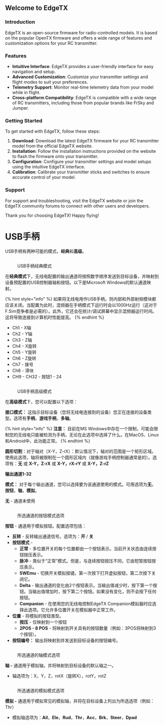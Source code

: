 ## Welcome to EdgeTX

### Introduction

EdgeTX is an open-source firmware for radio-controlled models. It is based on the popular OpenTX firmware and offers a wide range of features and customization options for your RC transmitter.

### Features

- **Intuitive Interface**: EdgeTX provides a user-friendly interface for easy navigation and setup.
- **Advanced Customization**: Customize your transmitter settings and flight modes to suit your preferences.
- **Telemetry Support**: Monitor real-time telemetry data from your model while in flight.
- **Cross-platform Compatibility**: EdgeTX is compatible with a wide range of RC transmitters, including those from popular brands like FrSky and Jumper.

### Getting Started

To get started with EdgeTX, follow these steps:

1. **Download**: Download the latest EdgeTX firmware for your RC transmitter model from the official EdgeTX website.
2. **Installation**: Follow the installation instructions provided on the website to flash the firmware onto your transmitter.
3. **Configuration**: Configure your transmitter settings and model setups using the intuitive EdgeTX interface.
4. **Calibration**: Calibrate your transmitter sticks and switches to ensure accurate control of your model.

### Support

For support and troubleshooting, visit the EdgeTX website or join the EdgeTX community forums to connect with other users and developers.

Thank you for choosing EdgeTX! Happy flying!

# USB手柄

USB手柄有两种可能的模式，**经典**和**高级**。

<figure><img src="/.gitbook/assets/usbjoystick1.png" alt=""><figcaption><p>USB手柄经典模式</p></figcaption></figure>

在**经典模式**下，无线电配置的输出通道将按照数字顺序发送到目标设备，并映射到设备预配置的USB控制器轴和按钮。以下是Microsoft Windows的默认通道映射。

{% hint style="info" %}
如果将无线电用作USB手柄，则内部和外部射频模块都应该关闭。当配置为此时，混频器在手柄模式下运行时会以1000Hz运行（这对于F.Sim竞争者是必需的）。此外，它还会在统计/调试屏幕中显示混频器运行时间。这将导致连接到计算机时性能提高。
{% endhint %}

* Ch1 - X轴
* Ch2 - Y轴
* Ch3 - Z轴
* Ch4 - X旋转
* Ch5 - Y旋转
* Ch6 - Z旋转
* Ch7 - 拨号
* Ch8 - 滑块
* CH9 - CH32 - 按钮1 - 24

<figure><img src="/.gitbook/assets/usbjoystick.png" alt=""><figcaption><p>USB手柄高级模式</p></figcaption></figure>

在**高级模式**下，您可以配置以下选项：

**接口模式：** 这指示目标设备（您将无线电连接到的设备）您正在连接的设备类型。选项有**手柄**，**游戏手柄**，**多轴**。

{% hint style="info" %}
**注意：** 目前在MS Windows中存在一个限制，可能会限制您的无线电只能被检测为手柄，无论在此选项中选择了什么。在MacOS、Linux和Android中，此功能正常。
{% endhint %}

**圆形切割**：对于轴对（X-Y，Z-rX）：默认情况下，轴对的范围是一个矩形区域。使用此选项，轴将被限制在一个圆形区域内（就像游戏手柄控制器通常是的）。选项有：**无** 或 **X-Y，Z-rX** 或 **X-Y，rX-rY** 或 **X-Y，Z-rZ**

**输出通道1-32**

**模式：** 对于每个输出通道，您可以选择要为该通道使用的模式。可用选项为**无**，**按钮**，**轴**，**模拟**。

**无** - 通道未使用

<figure><img src="/.gitbook/assets/usbjoystick2.png" alt=""><figcaption><p>所选通道的按钮模式选项</p></figcaption></figure>

**按钮** - 通道用于模拟按钮。配置选项包括：

* **反转** - 反转输出通道信号。选项为：**开** / **关**
* **按钮模式** -
  * **正常** - 多位置开关的每个位置都由一个按钮表示。当前开关状态由连续按钮按压表示。
  * **脉冲** - 类似于“正常”模式。但是，与连续按钮按压不同，它由短暂按钮按压表示。
  * **SWEmu** - 切换开关模拟按键。第一次按下打开虚拟按钮，第二次按下关闭它。
  * **Delta** - 输出通道的变化由2个按钮表示。当输出值减少时，按下第一个按钮。当输出值增加时，按下第二个按钮。如果没有变化，则不会按下任何按钮。
  * **Companion** - 在使用您的无线电控制EdgeTX Companion模拟器时应选择此选项。它允许多位置开关在模拟器中正常工作。
* **位置** - 将模拟的按钮类型。
  * **按压** - 仅映射到一个按钮
  * **2POS - 8 POS** - 将映射到开关具有的按钮数量（例如：3POS将映射到3个按钮）。
* **按钮编号：** 输出将映射到并发送到目标设备的按钮编号。

<figure><img src="/.gitbook/assets/usbjoystick3.png" alt=""><figcaption><p>所选通道的轴模式选项</p></figcaption></figure>

**轴 -** 通道用于模拟轴，并将映射到目标设备的默认轴之一。

* 轴选项为：X，Y，Z，rotX（旋转X），rotY，rotZ

<figure><img src="/.gitbook/assets/usbjoystick4.png" alt=""><figcaption><p>所选通道的模拟模式选项</p></figcaption></figure>

**模拟 -** 通道用于模拟常见的模拟轴，并将在目标设备上列出为所选选项（例如：Thr）

* 模拟轴选项为：**Ail**，**Ele**，**Rud**，**Thr**，**Acc**，**Brk**，**Steer**，**Dpad**